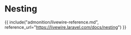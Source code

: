 # Nesting

{{ include("admonition/livewire-reference.md", reference_url="https://livewire.laravel.com/docs/nesting") }}
